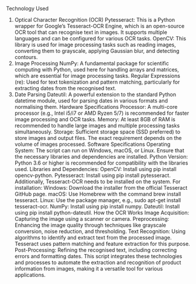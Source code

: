 Technology Used
1. Optical Character Recognition (OCR)
Pytesseract: This is a Python wrapper for Google’s Tesseract-OCR Engine, which is an open-source OCR tool that can recognise text in images. It supports multiple languages and can be configured for various OCR tasks.
OpenCV: This library is used for image processing tasks such as reading images, converting them to grayscale, applying Gaussian blur, and detecting contours.
2. Image Processing
NumPy: A fundamental package for scientific computing with Python, used here for handling arrays and matrices, which are essential for image processing tasks.
Regular Expressions (re): Used for text tokenization and pattern matching, particularly for extracting dates from the recognised text.
3. Date Parsing
Dateutil: A powerful extension to the standard Python datetime module, used for parsing dates in various formats and normalising them.
Hardware Specifications
Processor: A multi-core processor (e.g., Intel i5/i7 or AMD Ryzen 5/7) is recommended for faster image processing and OCR tasks.
Memory: At least 8GB of RAM is recommended to handle large images and multiple processing tasks simultaneously.
Storage: Sufficient storage space (SSD preferred) to store images and output files. The exact requirement depends on the volume of images processed.
Software Specifications
Operating System: The script can run on Windows, macOS, or Linux. Ensure that the necessary libraries and dependencies are installed.
Python Version: Python 3.6 or higher is recommended for compatibility with the libraries used.
Libraries and Dependencies:
OpenCV: Install using pip install opencv-python.
Pytesseract: Install using pip install pytesseract. Additionally, Tesseract-OCR needs to be installed on the system. For installation:
Windows: Download the installer from the official Tesseract GitHub page.
macOS: Use Homebrew with the command brew install tesseract.
Linux: Use the package manager, e.g., sudo apt-get install tesseract-ocr.
NumPy: Install using pip install numpy.
Dateutil: Install using pip install python-dateutil.
How the OCR Works
Image Acquisition: Capturing the image using a scanner or camera.
Preprocessing: Enhancing the image quality through techniques like grayscale conversion, noise reduction, and thresholding.
Text Recognition: Using algorithms to identify and extract text from the processed image. Tesseract uses pattern matching and feature extraction for this purpose.
Post-Processing: Refining the recognised text, including correcting errors and formatting dates.
This script integrates these technologies and processes to automate the extraction and recognition of product information from images, making it a versatile tool for various applications.
